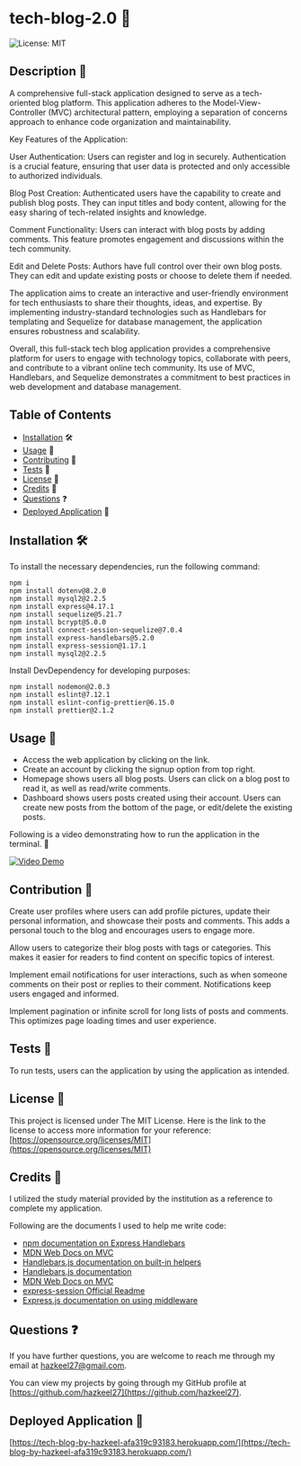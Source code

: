 # tech-blog-2.0 📝
![License: MIT](https://img.shields.io/badge/License-MIT-yellow.svg)

## Description 📄

A comprehensive full-stack application designed to serve as a tech-oriented blog platform. This application adheres to the Model-View-Controller (MVC) architectural pattern, employing a separation of concerns approach to enhance code organization and maintainability.

Key Features of the Application:

User Authentication: Users can register and log in securely. Authentication is a crucial feature, ensuring that user data is protected and only accessible to authorized individuals.

Blog Post Creation: Authenticated users have the capability to create and publish blog posts. They can input titles and body content, allowing for the easy sharing of tech-related insights and knowledge.

Comment Functionality: Users can interact with blog posts by adding comments. This feature promotes engagement and discussions within the tech community.

Edit and Delete Posts: Authors have full control over their own blog posts. They can edit and update existing posts or choose to delete them if needed.

The application aims to create an interactive and user-friendly environment for tech enthusiasts to share their thoughts, ideas, and expertise. By implementing industry-standard technologies such as Handlebars for templating and Sequelize for database management, the application ensures robustness and scalability.

Overall, this full-stack tech blog application provides a comprehensive platform for users to engage with technology topics, collaborate with peers, and contribute to a vibrant online tech community. Its use of MVC, Handlebars, and Sequelize demonstrates a commitment to best practices in web development and database management.

## Table of Contents

* [Installation](#installation) 🛠️
* [Usage](#usage) 📘
* [Contributing](#contributing) 🤝
* [Tests](#tests) 🧪
* [License](#license) 📜
* [Credits](#credits) 🙏
* [Questions](#questions) ❓
* [Deployed Application](#link) 🚀

## <a name="installation"></a>Installation 🛠️

To install the necessary dependencies, run the following command:

```
npm i
npm install dotenv@8.2.0
npm install mysql2@2.2.5
npm install express@4.17.1
npm install sequelize@5.21.7
npm install bcrypt@5.0.0
npm install connect-session-sequelize@7.0.4
npm install express-handlebars@5.2.0
npm install express-session@1.17.1
npm install mysql2@2.2.5
```

Install DevDependency for developing purposes:
```
npm install nodemon@2.0.3
npm install eslint@7.12.1
npm install eslint-config-prettier@6.15.0
npm install prettier@2.1.2
```

## <a name="usage"></a>Usage 📘

- Access the web application by clicking on the link.
- Create an account by clicking the signup option from top right.
- Homepage shows users all blog posts. Users can click on a blog post to read it, as well as read/write comments.
- Dashboard shows users posts created using their account. Users can create new posts from the bottom of the page, or edit/delete the existing posts.

Following is a video demonstrating how to run the application in the terminal. 🎥

[![Video Demo](https://drive.google.com/file/d/1T_v1RHtMZc6BKIroheJJ1suqVkNPfy0v/view)](https://drive.google.com/file/d/1T_v1RHtMZc6BKIroheJJ1suqVkNPfy0v/view)

## <a name="contributing"></a>Contribution 🤝

Create user profiles where users can add profile pictures, update their personal information, and showcase their posts and comments. This adds a personal touch to the blog and encourages users to engage more.

Allow users to categorize their blog posts with tags or categories. This makes it easier for readers to find content on specific topics of interest.

Implement email notifications for user interactions, such as when someone comments on their post or replies to their comment. Notifications keep users engaged and informed.

Implement pagination or infinite scroll for long lists of posts and comments. This optimizes page loading times and user experience.

## <a name="tests"></a>Tests 🧪

To run tests, users can the application by using the application as intended.

## <a name="license"></a>License 📜

This project is licensed under The MIT License. Here is the link to the license to access more information for your reference: [https://opensource.org/licenses/MIT](https://opensource.org/licenses/MIT)

## <a name="credits"></a>Credits 🙏

I utilized the study material provided by the institution as a reference to complete my application.

Following are the documents I used to help me write code:

- [npm documentation on Express Handlebars](https://www.npmjs.com/package/express-handlebars)
- [MDN Web Docs on MVC](https://developer.mozilla.org/en-US/docs/Glossary/MVC)
- [Handlebars.js documentation on built-in helpers](https://handlebarsjs.com/guide/builtin-helpers.html#if)
- [Handlebars.js documentation](https://handlebarsjs.com/guide/#what-is-handlebars)
- [MDN Web Docs on MVC](https://developer.mozilla.org/en-US/docs/Glossary/MVC)
- [express-session Official Readme](https://github.com/expressjs/session#cookie)
- [Express.js documentation on using middleware](https://expressjs.com/en/guide/using-middleware.html)


## <a name="questions"></a>Questions ❓

If you have further questions, you are welcome to reach me through my email at hazkeel27@gmail.com.

You can view my projects by going through my GitHub profile at [https://github.com/hazkeel27](https://github.com/hazkeel27).

## <a name="link"></a>Deployed Application 🚀

[https://tech-blog-by-hazkeel-afa319c93183.herokuapp.com/](https://tech-blog-by-hazkeel-afa319c93183.herokuapp.com/)